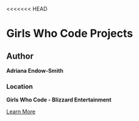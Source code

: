 <<<<<<< HEAD
# Girls Who Code Projects

## Author
**Adriana Endow-Smith**

### Location
**Girls Who Code - Blizzard Entertainment**

[Learn More](https://girlswhocode.com/)
